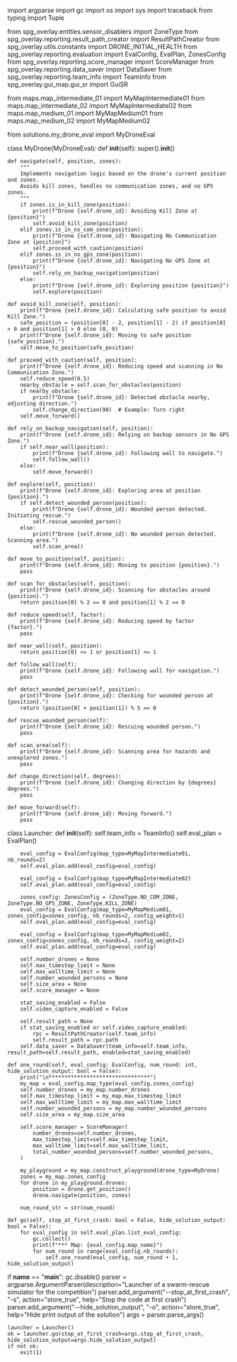 import argparse
import gc
import os
import sys
import traceback
from typing import Tuple

from spg_overlay.entities.sensor_disablers import ZoneType
from spg_overlay.reporting.result_path_creator import ResultPathCreator
from spg_overlay.utils.constants import DRONE_INITIAL_HEALTH
from spg_overlay.reporting.evaluation import EvalConfig, EvalPlan, ZonesConfig
from spg_overlay.reporting.score_manager import ScoreManager
from spg_overlay.reporting.data_saver import DataSaver
from spg_overlay.reporting.team_info import TeamInfo
from spg_overlay.gui_map.gui_sr import GuiSR

from maps.map_intermediate_01 import MyMapIntermediate01
from maps.map_intermediate_02 import MyMapIntermediate02
from maps.map_medium_01 import MyMapMedium01
from maps.map_medium_02 import MyMapMedium02

from solutions.my_drone_eval import MyDroneEval


class MyDrone(MyDroneEval):
    def __init__(self):
        super().__init__()

    def navigate(self, position, zones):
        """
        Implements navigation logic based on the drone's current position and zones.
        Avoids kill zones, handles no communication zones, and no GPS zones.
        """
        if zones.is_in_kill_zone(position):
            print(f"Drone {self.drone_id}: Avoiding Kill Zone at {position}")
            self.avoid_kill_zone(position)
        elif zones.is_in_no_com_zone(position):
            print(f"Drone {self.drone_id}: Navigating No Communication Zone at {position}")
            self.proceed_with_caution(position)
        elif zones.is_in_no_gps_zone(position):
            print(f"Drone {self.drone_id}: Navigating No GPS Zone at {position}")
            self.rely_on_backup_navigation(position)
        else:
            print(f"Drone {self.drone_id}: Exploring position {position}")
            self.explore(position)

    def avoid_kill_zone(self, position):
        print(f"Drone {self.drone_id}: Calculating safe position to avoid Kill Zone.")
        safe_position = (position[0] - 2, position[1] - 2) if position[0] > 0 and position[1] > 0 else (0, 0)
        print(f"Drone {self.drone_id}: Moving to safe position {safe_position}.")
        self.move_to_position(safe_position)

    def proceed_with_caution(self, position):
        print(f"Drone {self.drone_id}: Reducing speed and scanning in No Communication Zone.")
        self.reduce_speed(0.5)
        nearby_obstacle = self.scan_for_obstacles(position)
        if nearby_obstacle:
            print(f"Drone {self.drone_id}: Detected obstacle nearby, adjusting direction.")
            self.change_direction(90)  # Example: Turn right
        self.move_forward()

    def rely_on_backup_navigation(self, position):
        print(f"Drone {self.drone_id}: Relying on backup sensors in No GPS Zone.")
        if self.near_wall(position):
            print(f"Drone {self.drone_id}: Following wall to navigate.")
            self.follow_wall()
        else:
            self.move_forward()

    def explore(self, position):
        print(f"Drone {self.drone_id}: Exploring area at position {position}.")
        if self.detect_wounded_person(position):
            print(f"Drone {self.drone_id}: Wounded person detected. Initiating rescue.")
            self.rescue_wounded_person()
        else:
            print(f"Drone {self.drone_id}: No wounded person detected. Scanning area.")
            self.scan_area()

    def move_to_position(self, position):
        print(f"Drone {self.drone_id}: Moving to position {position}.")
        pass

    def scan_for_obstacles(self, position):
        print(f"Drone {self.drone_id}: Scanning for obstacles around {position}.")
        return position[0] % 2 == 0 and position[1] % 2 == 0

    def reduce_speed(self, factor):
        print(f"Drone {self.drone_id}: Reducing speed by factor {factor}.")
        pass

    def near_wall(self, position):
        return position[0] <= 1 or position[1] <= 1

    def follow_wall(self):
        print(f"Drone {self.drone_id}: Following wall for navigation.")
        pass

    def detect_wounded_person(self, position):
        print(f"Drone {self.drone_id}: Checking for wounded person at {position}.")
        return (position[0] + position[1]) % 5 == 0

    def rescue_wounded_person(self):
        print(f"Drone {self.drone_id}: Rescuing wounded person.")
        pass

    def scan_area(self):
        print(f"Drone {self.drone_id}: Scanning area for hazards and unexplored zones.")
        pass

    def change_direction(self, degrees):
        print(f"Drone {self.drone_id}: Changing direction by {degrees} degrees.")
        pass

    def move_forward(self):
        print(f"Drone {self.drone_id}: Moving forward.")
        pass


class Launcher:
    def __init__(self):
        self.team_info = TeamInfo()
        self.eval_plan = EvalPlan()

        eval_config = EvalConfig(map_type=MyMapIntermediate01, nb_rounds=2)
        self.eval_plan.add(eval_config=eval_config)

        eval_config = EvalConfig(map_type=MyMapIntermediate02)
        self.eval_plan.add(eval_config=eval_config)

        zones_config: ZonesConfig = (ZoneType.NO_COM_ZONE, ZoneType.NO_GPS_ZONE, ZoneType.KILL_ZONE)
        eval_config = EvalConfig(map_type=MyMapMedium01, zones_config=zones_config, nb_rounds=2, config_weight=1)
        self.eval_plan.add(eval_config=eval_config)

        eval_config = EvalConfig(map_type=MyMapMedium02, zones_config=zones_config, nb_rounds=2, config_weight=2)
        self.eval_plan.add(eval_config=eval_config)

        self.number_drones = None
        self.max_timestep_limit = None
        self.max_walltime_limit = None
        self.number_wounded_persons = None
        self.size_area = None
        self.score_manager = None

        stat_saving_enabled = False
        self.video_capture_enabled = False

        self.result_path = None
        if stat_saving_enabled or self.video_capture_enabled:
            rpc = ResultPathCreator(self.team_info)
            self.result_path = rpc.path
        self.data_saver = DataSaver(team_info=self.team_info, result_path=self.result_path, enabled=stat_saving_enabled)

    def one_round(self, eval_config: EvalConfig, num_round: int, hide_solution_output: bool = False):
        print("\n********************************")
        my_map = eval_config.map_type(eval_config.zones_config)
        self.number_drones = my_map.number_drones
        self.max_timestep_limit = my_map.max_timestep_limit
        self.max_walltime_limit = my_map.max_walltime_limit
        self.number_wounded_persons = my_map.number_wounded_persons
        self.size_area = my_map.size_area

        self.score_manager = ScoreManager(
            number_drones=self.number_drones,
            max_timestep_limit=self.max_timestep_limit,
            max_walltime_limit=self.max_walltime_limit,
            total_number_wounded_persons=self.number_wounded_persons,
        )

        my_playground = my_map.construct_playground(drone_type=MyDrone)
        zones = my_map.zones_config
        for drone in my_playground.drones:
            position = drone.get_position()
            drone.navigate(position, zones)

        num_round_str = str(num_round)

    def go(self, stop_at_first_crash: bool = False, hide_solution_output: bool = False):
        for eval_config in self.eval_plan.list_eval_config:
            gc.collect()
            print(f"*** Map: {eval_config.map_name}")
            for num_round in range(eval_config.nb_rounds):
                self.one_round(eval_config, num_round + 1, hide_solution_output)


if __name__ == "__main__":
    gc.disable()
    parser = argparse.ArgumentParser(description="Launcher of a swarm-rescue simulator for the competition")
    parser.add_argument("--stop_at_first_crash", "-s", action="store_true", help="Stop the code at first crash")
    parser.add_argument("--hide_solution_output", "-o", action="store_true", help="Hide print output of the solution")
    args = parser.parse_args()

    launcher = Launcher()
    ok = launcher.go(stop_at_first_crash=args.stop_at_first_crash, hide_solution_output=args.hide_solution_output)
    if not ok:
        exit(1)
